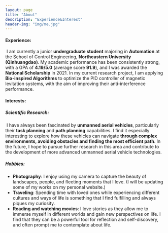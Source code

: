 ```yaml
---
layout: page
title: "About"
description: "Experience&Interest" 
header-img: "img/me.jpg"
---
```


#### **Experience:**

​		I am currently a junior **undergraduate student** majoring in **Automation** at the School of Control Engineering, **Northeastern University (Qinhuangdao)**. My academic performance has been consistently strong, with a GPA of **4.19/5.0** (average score **91.9**), and I was awarded the **National Scholarship** in 2021. In my current research project, I am applying **Bio-inspired Algorithms** to optimize the PID controller of magnetic levitation systems, with the aim of improving their anti-interference performance. 



#### Interests:

##### Scientific Research:

​		I have always been fascinated by **unmanned aerial vehicles**, particularly their **task planning** and **path planning** capabilities. I find it especially interesting to explore how these vehicles can navigate **through complex environments, avoiding obstacles and finding the most efficient path**. In the future, I hope to pursue further research in this area and contribute to the development of more advanced unmanned aerial vehicle technologies.

##### Hobbies:
- **Photography**: I enjoy using my camera to capture the beauty of landscapes, people, and fleeting moments that I love. (I will be updating some of my works on my personal website.)
- **Traveling**: Spending time with loved ones while experiencing different cultures and ways of life is something that I find fulfilling and always piques my curiosity.
- **Reading and watching movies**: I love stories as they allow me to immerse myself in different worlds and gain new perspectives on life. I find that they can be a powerful tool for reflection and self-discovery, and often prompt me to contemplate about life.









